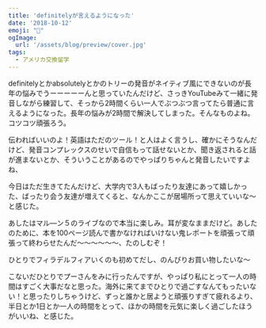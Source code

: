 ```yaml
---
title: 'definitelyが言えるようになった'
date: '2018-10-12'
emoji: "💬"
ogImage:
  url: '/assets/blog/preview/cover.jpg'
tags:
  - アメリカ交換留学 
---
```


definitelyとかabsolutelyとかのトリーの発音がネイティブ風にできないのが長年の悩みでうーーーーーんと思っていたんだけど、さっきYouTubeみて一緒に発音しながら練習して、そっから2時間くらい一人でぶつぶつ言ってたら普通に言えるようになった。長年の悩みが2時間で解決してしまった。そんなものよね。コツコツ頑張ろう。

伝わればいいのよ！英語はただのツール！と人はよく言うし、確かにそうなんだけど、発音コンプレックスのせいで自信もって話せないとか、聞き返されると話が進まないとか、そういうことがあるのでやっぱりちゃんと発音したいですよね、

今日はただ生きてたんだけど、大学内で3人もばったり友達にあって嬉しかった、ばったり会う友達が増えてくると、なんかここが居場所って思えていいな～と感じた。

あしたはマル―ン５のライブなので本当に楽しみ。耳が変なままだけど。あしたのために、本を100ページ読んで書かなければいけない鬼レポートを頑張って頑張って終わらせたんだ～～～～～～、たのしむぞ！

ひとりでフィラデルフィアいくのも初めてだし、のんびりお買い物したいな～

こないだひとりでプーさんをみに行ったんですが、やっぱり私にとって一人の時間はすごく大事だなと思った。海外に来てまでひとりで過ごすなんてもったいない！と思ったりしちゃうけど、ずっと誰かと居ようと頑張りすぎて疲れるより、半日とか1日とか一人の時間をとって、ほかの時間を元気に楽しく過ごしたほうがいいね、と感じた。